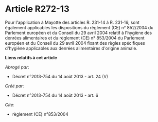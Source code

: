 # Article R272-13

Pour l'application à Mayotte des articles R. 231-14 à R. 231-16, sont également applicables les dispositions du règlement
(CE) n° 852/2004 du Parlement européen et du Conseil du 29 avril 2004 relatif à l'hygiène des denrées alimentaires et du
règlement (CE) n° 853/2004 du Parlement européen et du Conseil du 29 avril 2004 fixant des règles spécifiques d'hygiène
applicables aux denrées alimentaires d'origine animale.

**Liens relatifs à cet article**

_Abrogé par_:

  - Décret n°2013-754 du 14 août 2013 - art. 24 (V)

_Créé par_:

  - Décret n°2013-754 du 14 août 2013 - art. 6

_Cite_:

  - règlement (CE) n°853/2004
